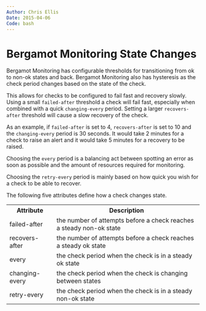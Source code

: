 ```yaml
---
Author: Chris Ellis
Date: 2015-04-06
Code: bash
---
```

# Bergamot Monitoring State Changes

Bergamot Monitoring has configurable thresholds for transitioning from ok to 
non-ok states and back.  Bergamot Monitoring also has hysteresis as the check 
period changes based on the state of the check.

This allows for checks to be configured to fail fast and recovery slowly.  Using 
a small `failed-after` threshold a check will fail fast, especially when 
combined with a quick `changing-every` period.  Setting a larger 
`recovers-after` threshold will cause a slow recovery of the check.

As an example, if `failed-after` is set to 4, `recovers-after` is set to 10 and 
the `changing-every` period is 30 seconds.  It would take 2 minutes for a check 
to raise an alert and it would take 5 minutes for a recovery to be raised.

Choosing the `every` period is a balancing act between spotting an error as 
soon as possible and the amount of resources required for monitoring.

Choosing the `retry-every` period is mainly based on how quick you wish for a 
check to be able to recover.

The following five attributes define how a check changes state.

<table>
    <tr>
        <th>Attribute</th> <th>Description</th>
    </tr>
    <tr>
        <td>failed-after</td> <td>the number of attempts before a check reaches a steady non-ok state</td>
    </tr>
    <tr>
        <td>recovers-after</td> <td>the number of attempts before a check reaches a steady ok state</td>
    </tr>
    <tr>
        <td>every</td> <td>the check period when the check is in a steady ok state</td>
    </tr>
    <tr>
        <td>changing-every</td> <td>the check period when  the check is changing between states</td>
    </tr>
    <tr>
        <td>retry-every</td> <td>the check period when the check is in a steady non-ok state</td>
    </tr>
</table>


